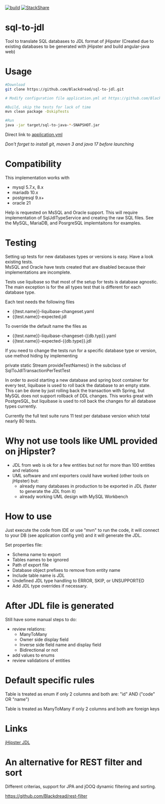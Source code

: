 [![build](https://github.com/Blackdread/sql-to-jdl/actions/workflows/maven.yml/badge.svg)](https://github.com/Blackdread/sql-to-jdl/actions/workflows/maven.yml)
[![StackShare](https://img.shields.io/badge/tech-stack-0690fa.svg?style=flat)](https://stackshare.io/Blackdread/sql-to-jdl)

# sql-to-jdl
Tool to translate SQL databases to JDL format of jHipster (Created due to existing databases to be generated with jHipster and build angular-java web)

# Usage

```bash
#Download
git clone https://github.com/Blackdread/sql-to-jdl.git

# Modify configuration file application.yml at https://github.com/Blackdread/sql-to-jdl/blob/master/src/main/resources/application.yml

#Build, skip the tests for lack of time
mvn clean package -DskipTests

#Run
java -jar target/sql-to-java-*-SNAPSHOT.jar
```

Direct link to [application.yml](https://github.com/Blackdread/sql-to-jdl/blob/master/src/main/resources/application.yml)

_Don't forget to install git, maven 3 and java 17 before launching_

# Compatibility
This implementation works with 
  - mysql 5.7.x, 8.x
  - mariadb 10.x
  - postgresql 9.x+
  - oracle 21

Help is requested on MsSQL and Oracle support.  This will require implementation of SqlJdlTypeService and creating the raw SQL files.  See the MySQL, MariaDB, and PosrgreSQL implemtaitons for examples.

# Testing
Setting up tests for new databases types or versions is easy.  Have a look existing tests.  
MsSQL and Oracle have tests created that are disabled because their implementations are incomplete.

Tests use liquibase so that most of the setup for tests is database agnostic.  The main exception is for the all types test that is different for each database type.

Each test needs the following files
  - {{test.name}}-liquibase-changeset.yaml
  - {{test.name}}-expected.jdl
  
To override the default name the files as
  - {{test.name}}-liquibase-changeset-{{db.typ}}.yaml
  - {{test.name}}-expected-{{db.type}}.jdl

If you need to change the tests run for a specific database type or version, use method hiding by implementing 

private static Stream<String> provideTestNames() in the subclass of SqlToJdlTransactionPerTestTest

In order to avoid starting a new database and spring boot container for every test, liquibase is used to roll back the database to an empty state.  This can be done by just rolling back the transaction with Spring, but MySQL does not support rollback of DDL changes.  This works great with PostgreSQL, but liquibase is used to roll back the changes for all database types currently.

Currently the full test suite runs 11 test per database version which total nearly 80 tests.  
 
# Why not use tools like UML provided on jHipster?
- JDL from web is ok for a few entities but not for more than 100 entities and relations
- UML software and xml exporters could have worked (other tools on jHipster) but:
  - already many databases in production to be exported in JDL (faster to generate the JDL from it)
  - already working UML design with MySQL Workbench

# How to use
Just execute the code from IDE or use "mvn" to run the code, it will connect to your DB (see application config yml) and it will generate the JDL.

Set properties file:
- Schema name to export
- Tables names to be ignored
- Path of export file
- Database object prefixes to remove from entity name
- Include table name is JDL
- Undefined JDL type handling to ERROR, SKIP, or UNSUPPORTED
- Add JDL type overrides if necessary.

# After JDL file is generated
Still have some manual steps to do:
- review relations:
  - ManyToMany
  - Owner side display field
  - Inverse side field name and display field
  - Bidirectional or not
- add values to enums
- review validations of entities

# Default specific rules
Table is treated as enum if only 2 columns and both are: "id" AND ("code" OR "name")

Table is treated as ManyToMany if only 2 columns and both are foreign keys

# Links
[jHipster JDL](https://www.jhipster.tech/jdl/intro)

# An alternative for REST filter and sort
Different criterias, support for JPA and jOOQ dynamic filtering and sorting.

https://github.com/Blackdread/rest-filter
